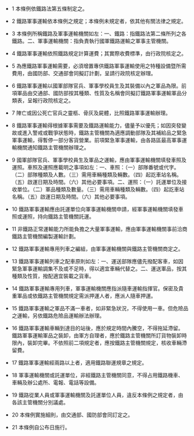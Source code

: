 * 1 本條例依鐵路法第五條制定之。

* 2 鐵路軍事運輸依本條例之規定；本條例未規定者，依其他有關法律之規定。

* 3 本條例所稱鐵路及軍事運輸機關如左：一、鐵路：指鐵路法第二條所列之各鐵路。二、軍事運輸機關：指負責執行國軍鐵路運輸之軍事主管機關。

* 4 鐵路軍事運輸依照鐵路規定計算運費；其實際收費標準，由行政院核定之。

* 5 為應鐵路軍事運輸需要，必須增置專供鐵路軍事運輸使用之特種設備暨所需費用，由國防部、交通部會同擬訂計劃，呈請行政院核定辦理。

* 6 鐵路軍事運輸以國軍部隊官兵、軍事學校員生及其裝備以內之軍品為限。前項軍品由交通部、國防部按其種類、性質及名稱會同擬訂鐵路軍事運輸軍品分類表，呈報行政院核定之。

* 7 陣亡或因公死亡官兵之靈柩、骨灰及屍體，比照鐵路軍事運輸辦理。

* 8 鐵路軍事運輸得根據軍事需要及鐵路運輸能力，儘量予以優先；如因突發變故或進入警戒或戰爭狀態時，鐵路主管機關為適應調動部隊及其補給品之緊急軍事運輸，得暫停一部分客貨營業。前項緊急軍事運輸，由各路區最高軍事運輸機關通知鐵路主管機關辦理之。

* 9 國軍部隊官兵、軍事學校員生及軍品之運輸，應由軍事運輸機關填發車照及運照。車照及運照應載明之事項如左：一、車照：（一）部隊番號或代字。（二）部隊種類及人數。（三）需用車輛種類及輛數。（四）起訖車站名稱。（五）啟運日期及時間。（六）其他必要事項。二、運照：（一）託運單位及接收單位。（二）軍品種類及數量。（三）需用車輛種類及輛數。（四）起訖車站名稱。（五）啟運日期及時間。（六）其他必要事項。

* 10 鐵路軍事運輸應由託運單位向軍事運輸機關申請，經軍事運輸機關填發車照或運照，持向鐵路主管機關託運。

* 11 非鐵路正常運輸能力所能負擔之大量軍事運輸，應由軍事運輸機關事前洽商鐵路主管機關編製運輸計劃。

* 12 鐵路軍事運輸專用列車之編組，由軍事運輸機關與鐵路主管機關商定之。

* 13 鐵路軍事運輸列車之配車原則如左：一、運送部隊應儘先撥配客車，如因緊急軍事運輸調集不及或不足時，得以適宜車輛代替之。二、運送軍品，按其種類及性質，撥配適宜裝載之貨車。

* 14 鐵路軍事運輸專用列車，軍事運輸機關應指派隨車運輸指揮官。保密及貴重軍品或依鐵路主管機關規定需派押運人者，應派人隨車押運。

* 15 鐵路軍事運輸之軍品不滿一車者，如非緊急狀況，不得使用一車。但危險品之運輸，另依鐵路危險品運輸辦法辦理。

* 16 鐵路軍事運輸車輛到達目的站後，應於規定時間內騰空，不得拖延滯留。鐵路軍事運輸軍品之裝卸，由軍方自理者，應於鐵路主管機關所訂貨物裝卸時限內，裝卸完畢。不依照前二項規定者，應按鐵路主管機關規定，核收車輛滯留費。

* 17 鐵路軍事運輸經兩路以上者，適用鐵路聯運規章之規定。

* 18 軍事運輸機關或託運單位，非經鐵路主管機關同意，不得占用鐵路機車、車輛及辦公處所、電報、電話等設備。

* 19 鐵路從業人員或軍事運輸機關及託運單位人員，違反本條例之規定者，由各該主管機關分別議處。

* 20 本條例實施細則，由交通部、國防部會同訂定之。

* 21 本條例自公布日施行。

